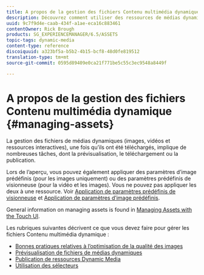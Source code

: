 ```yaml
---
title: A propos de la gestion des fichiers Contenu multimédia dynamique
description: Découvrez comment utiliser des ressources de médias dynamiques
uuid: 9c7f9d4e-caab-434f-a1ae-eca16c883461
contentOwner: Rick Brough
products: SG_EXPERIENCEMANAGER/6.5/ASSETS
topic-tags: dynamic-media
content-type: reference
discoiquuid: a323bf5a-b5b2-4b15-bcf8-48d0fe819512
translation-type: tm+mt
source-git-commit: 0595d89409e0ca21f771be5c55c3ec9548a8449f

---
```



# A propos de la gestion des fichiers Contenu multimédia dynamique {#managing-assets}

La gestion des fichiers de médias dynamiques (images, vidéos et ressources interactives), une fois qu’ils ont été téléchargés, implique de nombreuses tâches, dont la prévisualisation, le téléchargement ou la publication.

Lors de l’aperçu, vous pouvez également appliquer des paramètres d’image prédéfinis (pour les images uniquement) ou des paramètres prédéfinis de visionneuse (pour la vidéo et les images). Vous ne pouvez pas appliquer les deux à une ressource. Voir [Application de paramètres prédéfinis de visionneuse](viewer-presets.md) et [Application de paramètres d’image prédéfinis](image-presets.md).

General information on managing assets is found in [Managing Assets with the Touch UI](managing-assets-touch-ui.md).

Les rubriques suivantes décrivent ce que vous devez faire pour gérer les fichiers Contenu multimédia dynamique :

* [Bonnes pratiques relatives à l’optimisation de la qualité des images](best-practices-for-optimizing-the-quality-of-your-images.md)
* [Prévisualisation de fichiers de médias dynamiques](previewing-assets.md)
* [Publication de ressources Dynamic Media](publishing-dynamicmedia-assets.md)
* [Utilisation des sélecteurs](working-with-selectors.md)

